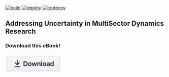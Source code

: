 [![build](https://github.com/IMMM-SFA/msd_uncertainty_ebook/actions/workflows/01_test.yml/badge.svg)](https://github.com/IMMM-SFA/msd_uncertainty_ebook/actions/workflows/01_test.yml) [![deploy](https://github.com/IMMM-SFA/msd_uncertainty_ebook/actions/workflows/02_deploy.yml/badge.svg)](https://github.com/IMMM-SFA/msd_uncertainty_ebook/actions/workflows/02_deploy.yml) [![codecov](https://codecov.io/gh/IMMM-SFA/msd_uncertainty_ebook/branch/dev/graph/badge.svg?token=sc7PduW907)](https://codecov.io/gh/IMMM-SFA/msd_uncertainty_ebook)



## Addressing Uncertainty in MultiSector Dynamics Research

### Download this eBook!
<p align="left">
<a href="https://github.com/IMMM-SFA/msd_uncertainty_ebook/raw/main/docs/build/latex/addressinguncertaintyinmultisectordynamicsresearch.pdf" target="_blank"><img src="https://github.com/IMMM-SFA/msd_uncertainty_ebook/blob/main/notebooks/figs/download.png?raw=true" alt="https://github.com/IMMM-SFA/msd_uncertainty_ebook/raw/main/docs/build/latex/addressinguncertaintyinmultisectordynamicsresearch.pdf" height="60"/></a>
</p>
